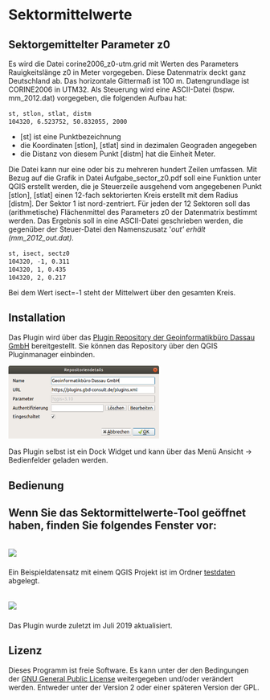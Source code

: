 Sektormittelwerte
=================

Sektorgemittelter Parameter z0
------------------------------


Es wird die Datei corine2006_z0-utm.grid mit Werten des Parameters Rauigkeitslänge z0 in Meter vorgegeben. Diese Datenmatrix deckt ganz Deutschland ab. Das horizontale Gittermaß ist 100 m. Datengrundlage ist CORINE2006 in UTM32. Als Steuerung wird eine ASCII-Datei (bspw. mm_2012.dat) vorgegeben, die folgenden Aufbau hat:


	st, stlon, stlat, distm
	104320, 6.523752, 50.832055, 2000


* [st] ist eine Punktbezeichnung
* die Koordinaten [stlon], [stlat] sind in dezimalen Geograden angegeben
* die Distanz von diesem Punkt [distm] hat die Einheit Meter.

Die Datei kann nur eine oder bis zu mehreren hundert Zeilen umfassen. Mit Bezug auf die Grafik in Datei Aufgabe_sector_z0.pdf soll eine Funktion unter QGIS erstellt werden, die je Steuerzeile ausgehend vom angegebenen Punkt [stlon], [stlat] einen 12-fach sektorierten Kreis erstellt mit dem Radius [distm]. Der Sektor 1 ist nord-zentriert. Für jeden der 12 Sektoren soll das (arithmetische) Flächenmittel des Parameters z0 der Datenmatrix bestimmt werden. Das Ergebnis soll in eine ASCII-Datei geschrieben werden, die gegenüber der Steuer-Datei den Namenszusatz '_out' erhält (mm_2012_out.dat)._


	st, isect, sectz0
	104320, -1, 0.311
	104320, 1, 0.435
	104320, 2, 0.217

Bei dem Wert isect=-1 steht der Mittelwert über den gesamten Kreis.

Installation
------------

Das Plugin wird über das [Plugin Repository der Geoinformatikbüro Dassau GmbH](https://plugins.gbd-consult.de) bereitgestellt. Sie können das Repository über den QGIS Pluginmanager einbinden.

<img src="/images/repodetails.png" width="300">

Das Plugin selbst ist ein Dock Widget und kann über das Menü Ansicht -> Bedienfelder geladen werden.


Bedienung
---------
## Wenn Sie das Sektormittelwerte-Tool geöffnet haben, finden Sie folgendes Fenster vor:

## <img src="/images/sektor_blank.png" width="300">

Ein Beispieldatensatz mit einem QGIS Projekt ist im Ordner [testdaten](./testdaten) abgelegt.

## <img src="/images/sektor_filled.png" width="300">


Das Plugin wurde zuletzt im Juli 2019 aktualisiert.

## Lizenz

Dieses Programm ist freie Software. Es kann unter der den Bedingungen der [GNU General Public License](./LICENSE) weitergegeben und/oder verändert werden. Entweder unter der Version 2 oder einer späteren Version der GPL.
